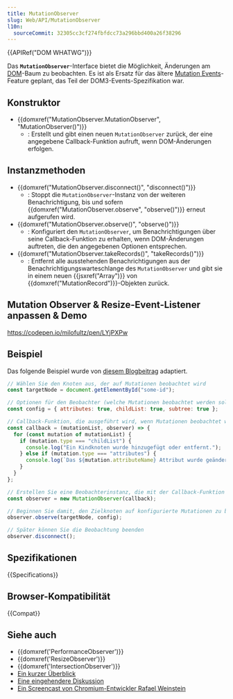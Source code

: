 ```yaml
---
title: MutationObserver
slug: Web/API/MutationObserver
l10n:
  sourceCommit: 32305cc3cf274fbfdcc73a296bbd400a26f38296
---
```


{{APIRef("DOM WHATWG")}}

Das **`MutationObserver`**-Interface bietet die Möglichkeit, Änderungen am [DOM](/de/docs/Web/API/Document_Object_Model)-Baum zu beobachten. Es ist als Ersatz für das ältere [Mutation Events](/de/docs/Web/API/MutationEvent)-Feature geplant, das Teil der DOM3-Events-Spezifikation war.

## Konstruktor

- {{domxref("MutationObserver.MutationObserver", "MutationObserver()")}}
  - : Erstellt und gibt einen neuen `MutationObserver` zurück, der eine angegebene Callback-Funktion aufruft, wenn DOM-Änderungen erfolgen.

## Instanzmethoden

- {{domxref("MutationObserver.disconnect()", "disconnect()")}}
  - : Stoppt die `MutationObserver`-Instanz von der weiteren Benachrichtigung, bis und sofern {{domxref("MutationObserver.observe", "observe()")}} erneut aufgerufen wird.
- {{domxref("MutationObserver.observe()", "observe()")}}
  - : Konfiguriert den `MutationObserver`, um Benachrichtigungen über seine Callback-Funktion zu erhalten, wenn DOM-Änderungen auftreten, die den angegebenen Optionen entsprechen.
- {{domxref("MutationObserver.takeRecords()", "takeRecords()")}}
  - : Entfernt alle ausstehenden Benachrichtigungen aus der Benachrichtigungswarteschlange des `MutationObserver` und gibt sie in einem neuen {{jsxref("Array")}} von {{domxref("MutationRecord")}}-Objekten zurück.

## Mutation Observer & Resize-Event-Listener anpassen & Demo

<https://codepen.io/milofultz/pen/LYjPXPw>

## Beispiel

Das folgende Beispiel wurde von [diesem Blogbeitrag](https://hacks.mozilla.org/2012/05/dom-mutationobserver-reacting-to-dom-changes-without-killing-browser-performance/) adaptiert.

```js
// Wählen Sie den Knoten aus, der auf Mutationen beobachtet wird
const targetNode = document.getElementById("some-id");

// Optionen für den Beobachter (welche Mutationen beobachtet werden sollen)
const config = { attributes: true, childList: true, subtree: true };

// Callback-Funktion, die ausgeführt wird, wenn Mutationen beobachtet werden
const callback = (mutationList, observer) => {
  for (const mutation of mutationList) {
    if (mutation.type === "childList") {
      console.log("Ein Kindknoten wurde hinzugefügt oder entfernt.");
    } else if (mutation.type === "attributes") {
      console.log(`Das ${mutation.attributeName} Attribut wurde geändert.`);
    }
  }
};

// Erstellen Sie eine Beobachterinstanz, die mit der Callback-Funktion verbunden ist
const observer = new MutationObserver(callback);

// Beginnen Sie damit, den Zielknoten auf konfigurierte Mutationen zu beobachten
observer.observe(targetNode, config);

// Später können Sie die Beobachtung beenden
observer.disconnect();
```

## Spezifikationen

{{Specifications}}

## Browser-Kompatibilität

{{Compat}}

## Siehe auch

- {{domxref('PerformanceObserver')}}
- {{domxref('ResizeObserver')}}
- {{domxref('IntersectionObserver')}}
- [Ein kurzer Überblick](https://developer.chrome.com/blog/detect-dom-changes-with-mutation-observers/)
- [Eine eingehendere Diskussion](https://hacks.mozilla.org/2012/05/dom-mutationobserver-reacting-to-dom-changes-without-killing-browser-performance/)
- [Ein Screencast von Chromium-Entwickler Rafael Weinstein](https://www.youtube.com/watch?v=eRZ4pO0gVWw)
